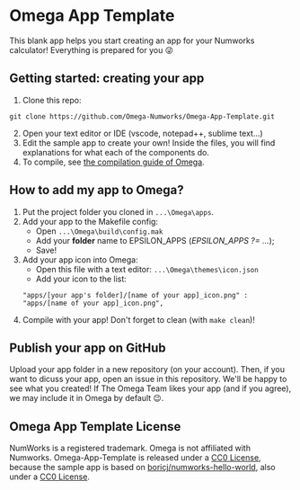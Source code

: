 # Omega App Template

This blank app helps you start creating an app for your Numworks calculator! Everything is prepared for you :stuck_out_tongue_winking_eye:

## Getting started: creating your app

1. Clone this repo:
```
git clone https://github.com/Omega-Numworks/Omega-App-Template.git
```
2. Open your text editor or IDE (vscode, notepad++, sublime text...)
3. Edit the sample app to create your own! Inside the files, you will find explanations for what each of the components do.
4. To compile, see [the compilation guide of Omega](https://github.com/Omega-Numworks/Omega#installation).

## How to add my app to Omega?

1. Put the project folder you cloned in `...\Omega\apps`.
2. Add your app to the Makefile config:
    * Open `...\Omega\build\config.mak`
    * Add your __**folder**__ name to EPSILON_APPS (*EPSILON_APPS ?= ...*);
    * Save!
3. Add your app icon into Omega:
    * Open this file with a text editor: `...\Omega\themes\icon.json`
    * Add your icon to the list:
    ```
    "apps/[your app's folder]/[name of your app]_icon.png" : "apps/[name of your app]_icon.png",
    ```
4. Compile with your app! Don't forget to clean (with `make clean`)!

## Publish your app on GitHub

Upload your app folder in a new repository (on your account). Then, if you want to dicuss your app, open an issue in this repository. We'll be happy to see what you created! If The Omega Team likes your app (and if you agree), we may include it in Omega by default :wink:.

## Omega App Template License

NumWorks is a registered trademark. Omega is not affiliated with Numworks. Omega-App-Template is released under a [CC0 License](https://creativecommons.org/publicdomain/zero/1.0/), because the sample app is based on [boricj/numworks-hello-world](https://github.com/boricj/numworks-hello-world), also under a [CC0 License](https://creativecommons.org/publicdomain/zero/1.0/).
